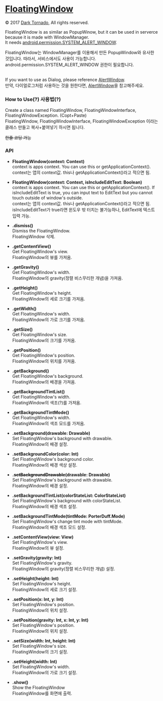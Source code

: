 # <a href="https://github.com/DarkTornado/FloatingWindow">FloatingWindow</a>

© 2017 <a href="https://github.com/DarkTornado">Dark Tornado</a>, All rights reserved.

FloatingWindow is as similar as PopupWinow, but it can be used in serverce because it is made with WindowManager.<br>
It needs <a href="https://developer.android.com/reference/android/Manifest.permission.html#SYSTEM_ALERT_WINDOW">android.permission.SYSTEM_ALERT_WINDOW</a>.<br>

FloatingWindow는 WindowManager를 이용해서 만든 PopupWindow와 유사한 것입니다. 따라서, 서비스에서도 사용이 가능합니다.<br>
android.permission.SYSTEM_ALERT_WINDOW 권한이 필요합니다.<br><br>


If you want to use as Dialog, please reference <a href="https://github.com/DarkTornado/AlertWindow">AlertWindow</a>.<br>
만약, 다이얼로그처럼 사용하는 것을 원한다면, <a href="https://github.com/DarkTornado/AlertWindow">AlertWindow</a>을 참고해주세요.


### How to Use(?) 사용법(?)
Create a class named FloatingWindow, FloatingWindowInterface, FloatingWindowException. (Copt+Paste)<br>
FloatingWindow, FloatingWindowInterface, FloatingWindowException 이라는 클래스 만들고 복사+붙여넣기 하시면 됩니다.<br>

<del>한줄 코딩 가능</del>


### API

- <b>FloatingWindow(context: Context)</b><br>
context is apps context. You can use this or getApplicationContext().<br>
context는 앱의 context값. this나 getApplicationContext()라고 적으면 됨.

- <b>FloatingWindow(context: Context, isIncludeEditText: Boolean)</b><br>
context is apps context. You can use this or getApplicationContext(). If isIncludeEditText is true, you can input text to EditText but you cannot touch outside of window's outside.<br>
context는 앱의 context값. this나 getApplicationContext()라고 적으면 됨. isIncludeEditText가 true라면 윈도우 밖 터치는 불가능하나, EditText에 텍스트 입력 가능.

- <b>.dismiss()</b><br>
Dismiss the FloatingWindow.<br>
FloatingWindow 삭제.

- <b>.getContentView()</b><br>
Get FloatingWindow's view.<br>
FloatingWindow의 뷰를 가져옴.

- <b>.getGravity()</b><br>
Get FloatingWindow's width.<br>
FloatingWindow의 gravity(정렬 비스무리한 개념)을 가져옴.

- <b>.getHeight()</b><br>
Get FloatingWindow's height.<br>
FloatingWindow의 세로 크기를 가져옴.

- <b>.getWidth()</b><br>
Get FloatingWindow's width.<br>
FloatingWindow의 가로 크기를 가져옴.

- <b>.getSize()</b><br>
Get FloatingWindow's size.<br>
FloatingWindow의 크기를 가져옴.

- <b>.getPosition()</b><br>
Get FloatingWindow's position.<br>
FloatingWindow의 위치를 가져옴.

- <b>.getBackground()</b><br>
Get FloatingWindow's background.<br>
FloatingWindow의 배경을 가져옴.

- <b>.getBackgroundTintList()</b><br>
Get FloatingWindow's width.<br>
FloatingWindow의 색조(?)를 가져옴.

- <b>.getBackgroundTintMode()</b><br>
Get FloatingWindow's width.<br>
FloatingWindow의 색조 모드를 가져옴.

- <b>.setBackground(drawable: Drawable)</b><br>
Set FloatingWindow's background with drawable.<br>
FloatingWindow의 배경 설정.

- <b>.setBackgroundColor(color: Int)</b><br>
Set FloatingWindow's background color.<br>
FloatingWindow의 배경 색상 설정.

- <b>.<del>setBackgroundDrawable</del>(drawable: Drawable)</b><br>
Set FloatingWindow's background with drawable.<br>
FloatingWindow의 배경 설정.

- <b>.setBackgroundTintList(colorStateList: ColorStateList)</b><br>
Set FloatingWindow's background with colorStateList.<br>
FloatingWindow의 배경 색조 설정.

- <b>.setBackgroundTintMode(tintMode: PorterDuff.Mode)</b><br>
Set FloatingWindow's change tint mode with tintMode.<br>
FloatingWindow의 배경 색조 모드 설정.

- <b>.setContentView(view: View)</b><br>
Set FloatingWindow's view.<br>
FloatingWindow의 뷰 설정.

- <b>.setGravity(gravity: Int)</b><br>
Set FloatingWindow's gravity.<br>
FloatingWindow의 gravity(정렬 비스무리한 개념) 설정.

- <b>.setHeight(height: Int)</b><br>
Set FloatingWindow's height.<br>
FloatingWindow의 세로 크기 설정.

- <b>.setPosition(x: Int, y: Int)</b><br>
Set FloatingWindow's position.<br>
FloatingWindow의 위치 설정.

- <b>.setPosition(gravity: Int, x: Int, y: Int)</b><br>
Set FloatingWindow's position.<br>
FloatingWindow의 위치 설정.

- <b>.setSize(width: Int, height: Int)</b><br>
Set FloatingWindow's size.<br>
FloatingWindow의 크기 설정.

- <b>.setHeight(width: Int)</b><br>
Set FloatingWindow's width.<br>
FloatingWindow의 가로 크기 설정.

- <b>.show()</b><br>
Show the FloatingWindow<br>
FloatingWindow를 화면에 출력.


